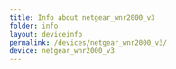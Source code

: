 ```yaml
---
title: Info about netgear_wnr2000_v3
folder: info
layout: deviceinfo
permalink: /devices/netgear_wnr2000_v3/
device: netgear_wnr2000_v3
---
```

